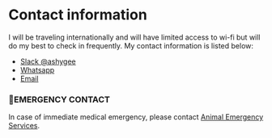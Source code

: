 # Contact information

I will be traveling internationally and will have limited access to wi-fi but will do my best to check in frequently. My contact information is listed below:

- [Slack @ashygee](https://github.slack.com/team/UDY7XTA79)
- [Whatsapp](https://wa.me/12318812134)
- [Email](mailto:aguillaume@protonmail.com)

### 🚨EMERGENCY CONTACT
In case of immediate medical emergency, please contact [Animal Emergency Services](https://www.aimss-sf.com/contact-us/).


